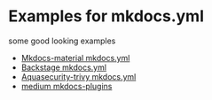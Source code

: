 # Examples for mkdocs.yml

some good looking examples
* [Mkdocs-material mkdocs.yml](https://github.com/squidfunk/mkdocs-material/blob/master/mkdocs.yml)
* [Backstage mkdocs.yml](https://github.com/backstage/backstage/blob/master/mkdocs.yml)
* [Aquasecurity-trivy mkdocs.yml](https://github.com/aquasecurity/trivy/blob/main/mkdocs.yml)
* [medium mkdocs-plugins](https://chrieke.medium.com/the-best-mkdocs-plugins-and-customizations-fc820eb19759)
